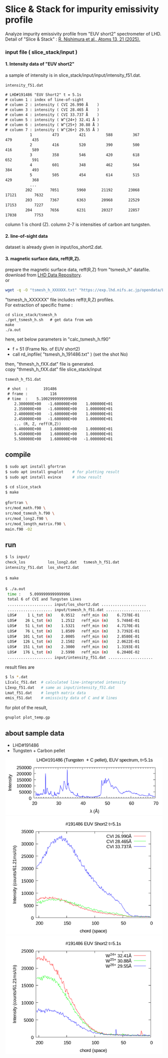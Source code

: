 # Slice & Stack for impurity emissivity profile

Analyze impurity emissivity profile from "EUV short2" spectrometer of LHD.<br>
Detail of "Slice & Stack" : [R. Nishimura et al., Atoms 13, 21 (2025).](https://www.mdpi.com/2218-2004/13/2/21 "articke")<br>




### input file ( slice_stack/input )

#### 1. Intensity data of "EUV short2"
a sample of intensity is in slice_stack/input/input/intensity_f51.dat.<br>

`intensity_f51.dat`
```
# LHD#191486 "EUV Short2" t = 5.1s
# column 1 : index of line-of-sight
# column 2 : intensity ( CVI 26.990 Å    )
# column 3 : intensity ( CVI 28.465 Å    )
# column 4 : intensity ( CVI 33.737 Å    )
# column 5 : intensity ( W^{24+} 32.41 Å )
# column 6 : intensity ( W^{25+} 30.88 Å )
# column 7 : intensity ( W^{26+} 29.55 Å )
           1         473         421         588         367         479         435
           2         416         520         390         500         416         589
           3         358         546         420         618         652         591
           4         601         348         462         564         384         493
           5         505         454         614         515         429         368
           ...
         202        7051        5960       21192       23068       17121        7632
         203        7367        6363       20968       22529       17153        7227
         204        7656        6231       20327       22857       17038        7753

```

column 1 is chord (Z). column 2-7 is intensities of carbon ant tungsten.<br>


#### 2. line-of-sight data
dataset is already given in input/los_short2.dat.

#### 3. magnetic surface data, reff(R,Z).
prepare the magnetic surface data, reff(R,Z) from "tsmesh_h" datafile.<br>
download from [LHD Data Repository](https://www-lhd.nifs.ac.jp/pub/Repository_en.html "lhd").<br>
or

```bash
wget -q -O "tsmesh_h_XXXXXX.txt" "https://exp.lhd.nifs.ac.jp/opendata/LHD/webapi.fcgi?cmd=getfile&diag=tsmesh_h&shotno=XXXXXX&subno=1" # XXXXXX is shot No.
```

"tsmesh_h_XXXXXX" file includes reff(t,R,Z) profiles.<br>
For extraction of specific frame : 

```
cd slice_stack/tsmesh_h
./get_tsmesh_h.sh   # get data from web
make
./a.out
```

here, set below parameters in "calc_tsmesh_h.f90"
- f = 51    (Frame No. of EUV short2)
- call rd_inpfile( "tsmesh_h_191486.txt" )  (set the shot No)

then, "thmesh_h_fXX.dat" file is generated.<br>
copy "thmesh_h_fXX.dat" file slice_stack/input<br>

`tsmesh_h_f51.dat`
```
 # shot  :       191486
 # frame :          116
 # time  :    5.1002999999999998     
    2.300000E+00   -1.600000E+00    1.000000E+01
    2.350000E+00   -1.600000E+00    1.000000E+01
    2.400000E+00   -1.600000E+00    1.000000E+01
    2.450000E+00   -1.600000E+00    1.000000E+01
    ... (R, Z, reff(R,Z))
    5.400000E+00    1.600000E+00    1.000000E+01
    5.450000E+00    1.600000E+00    1.000000E+01
    5.500000E+00    1.600000E+00   -1.000000E+01
```



## compile

```bash
$ sudo apt install gfortran   
$ sudo apt install gnuplot    # for plotting result
$ sudo apt install evince     # show result
```

```bash
$ cd slice_stack
$ make

gfortran \
src/mod_math.f90 \
src/mod_tsmesh_h.f90 \
src/mod_long2.f90 \
src/mod_length_matrix.f90 \
main.f90 -O2
```

## run

```bash
$ ls input/
check_los          los_long2.dat   tsmesh_h_f51.dat
intensity_f51.dat  los_short2.dat

$ make

$ ./a.out
 time :    5.0999999999999996
 total 6 of CVI and Tungsten Lines
 .................... input/los_short2.dat ....................
 .................... input/tsmesh_h_f51.dat ....................
 LOS#     1 L_tot (m)    0.9512   reff_min (m)    6.7378E-01
 LOS#    26 L_tot (m)    1.2512   reff_min (m)    5.7484E-01
 LOS#    51 L_tot (m)    1.5321   reff_min (m)    4.7170E-01
 LOS#    76 L_tot (m)    1.8509   reff_min (m)    3.7392E-01
 LOS#   101 L_tot (m)    2.0005   reff_min (m)    2.8580E-01
 LOS#   126 L_tot (m)    2.1502   reff_min (m)    2.0622E-01
 LOS#   151 L_tot (m)    2.3000   reff_min (m)    1.3193E-01
 LOS#   176 L_tot (m)    2.5998   reff_min (m)    6.2040E-02
 .................... input/intensity_f51.dat ....................
```

result files are
```bash
$ ls *.dat
LIcalc_f51.dat  # calculated line-integrated intensity
LIexp_f51.dat   # same as input/intensity_f51.dat
Lmat_f51.dat    # length matrix data
emis_f51.dat    # emissivity data of C and W lines
```

for plot of the result,
```bash
gnuplot plot_temp.gp
```



## about sample data

- LHD#191486
- Tungsten + Carbon pellet

![spec](euv_spectrum.png)<br>
![spec](intensity/intensity_CVI.png)<br>
![spec](intensity/intensity_W_UTA.png)<br>
